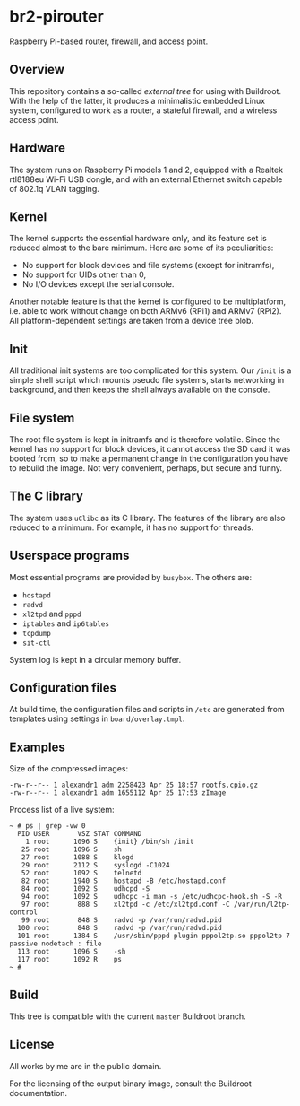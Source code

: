 # br2-pirouter
Raspberry Pi-based router, firewall, and access point.

## Overview
This repository contains a so-called *external tree* for using with
Buildroot. With the help of the latter, it produces a minimalistic
embedded Linux system, configured to work as a router, a stateful
firewall, and a wireless access point.

## Hardware
The system runs on Raspberry Pi models 1 and 2, equipped with a Realtek
rtl8188eu Wi-Fi USB dongle, and with an external Ethernet switch capable
of 802.1q VLAN tagging.

## Kernel
The kernel supports the essential hardware only, and its feature set is
reduced almost to the bare minimum. Here are some of its peculiarities:

* No support for block devices and file systems (except for initramfs),
* No support for UIDs other than 0,
* No I/O devices except the serial console.

Another notable feature is that the kernel is configured to be
multiplatform, i.e. able to work without change on both ARMv6 (RPi1) and
ARMv7 (RPi2). All platform-dependent settings are taken from a device
tree blob.

## Init
All traditional init systems are too complicated for this system. Our
`/init` is a simple shell script which mounts pseudo file systems,
starts networking in background, and then keeps the shell always
available on the console.

## File system
The root file system is kept in initramfs and is therefore volatile.
Since the kernel has no support for block devices, it cannot access the
SD card it was booted from, so to make a permanent change in the
configuration you have to rebuild the image. Not very convenient,
perhaps, but secure and funny.

## The C library
The system uses `uClibc` as its C library. The features of the library
are also reduced to a minimum. For example, it has no support for
threads.

## Userspace programs
Most essential programs are provided by `busybox`. The others are:

* `hostapd`
* `radvd`
* `xl2tpd` and `pppd`
* `iptables` and `ip6tables`
* `tcpdump`
* `sit-ctl`

System log is kept in a circular memory buffer.

## Configuration files
At build time, the configuration files and scripts in `/etc` are
generated from templates using settings in `board/overlay.tmpl`.

## Examples
Size of the compressed images:

    -rw-r--r-- 1 alexandr1 adm 2258423 Apr 25 18:57 rootfs.cpio.gz
    -rw-r--r-- 1 alexandr1 adm 1655112 Apr 25 17:53 zImage

Process list of a live system:

    ~ # ps | grep -vw 0
      PID USER       VSZ STAT COMMAND
        1 root      1096 S    {init} /bin/sh /init
       25 root      1096 S    sh
       27 root      1088 S    klogd
       29 root      2112 S    syslogd -C1024
       52 root      1092 S    telnetd
       82 root      1940 S    hostapd -B /etc/hostapd.conf
       84 root      1092 S    udhcpd -S
       94 root      1092 S    udhcpc -i man -s /etc/udhcpc-hook.sh -S -R
       97 root       888 S    xl2tpd -c /etc/xl2tpd.conf -C /var/run/l2tp-control
       99 root       848 S    radvd -p /var/run/radvd.pid
      100 root       848 S    radvd -p /var/run/radvd.pid
      101 root      1384 S    /usr/sbin/pppd plugin pppol2tp.so pppol2tp 7 passive nodetach : file
      113 root      1096 S    -sh
      117 root      1092 R    ps
    ~ #

## Build
This tree is compatible with the current `master` Buildroot branch.

## License
All works by me are in the public domain.

For the licensing of the output binary image, consult the Buildroot
documentation.
